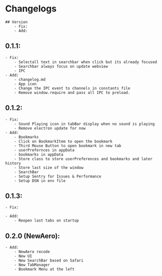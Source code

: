 # Changelogs
    ## Version
        - Fix:
        - Add:

## 0.1.1:
    - Fix:
        - Selectall text in searchbar when click but its already focused
        - Searchbar always focus on update webview
        - IPC
    - Add:
        - changelog.md
        - App icon
        - Change the IPC event to channels in constants file
        - Remove window.require and pass all IPC to preload.

## 0.1.2:
    - Fix:
        - Sound Playing icon in tabBar display when no sound is playing
        - Remove electron update for now
    - Add:
        - Bookmarks
        - Click on BookmarkItem to open the bookmark
        - Third Mouse Button to open bookmark in new tab
        - userPrefernces in appData
        - bookmarks in appData
        - Store class to store userPreferences and bookmarks and later history
        - Store last size of the window
        - SearchBar
        - Setup Sentry for Issues & Performance
        - Setup DSN in env file

## 0.1.3:
    - Fix:
        
    - Add:
        - Reopen last tabs on startup

## 0.2.0 (NewAero):    
    - Add:
        - NewAero recode
        - New UI
        - New SearchBar based on Safari
        - New TabManager
        - Bookmark Menu at the left